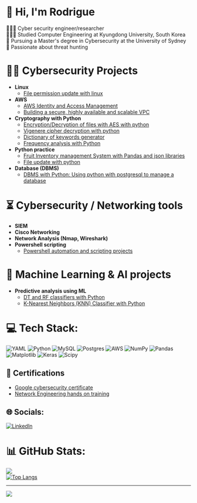 # 💫 Hi, I'm Rodrigue
👩🏻‍💻 Cyber security engineer/researcher<br>👩🏻‍🎓 Studied Computer Engineering at Kyungdong University, South Korea<br>🌱 Pursuing a Master's degree in Cybersecurity at the University of Sydney<br>🌷 Passionate about threat hunting<br>


# 👨‍💻 Cybersecurity Projects

- <b> Linux </b>
  - [File permission update with linux ](https://github.com/RNtag12/FilePermissionLinux)
- <b> AWS </b>
  - [AWS Identity and Access Management](https://github.com/RNtag12/AWS-IAM)
  - [Building a secure, highly available and scalable VPC](https://github.com/RNtag12/VPC-AWS)
- <b> Cryptography with Python</b>
  - [Encryption/Decryption of files with AES with python](https://github.com/RNtag12/AESPython)
  - [Vigenere cipher decryption with python](https://github.com/RNtag12/Vigenere)
  - [Dictionary of keywords generator](https://github.com/RNtag12/psswdgenerator)
  - [Frequency analysis with Python](https://github.com/RNtag12/psswdgenerator)
- <b> Python practice  </b>
  - [Fruit Inventory management System with Pandas and json libraries ](https://github.com/RNtag12/FIMSPython/tree/main)
  - [File update with python](https://github.com/RNtag12/UpdateFile/tree/main)
- <b> Database (DBMS)  </b>
  - [DBMS with Python: Using python with postgresql to manage a database](https://github.com/RNtag12/DBproject)
 
# ⏳ Cybersecurity / Networking tools

- <b> SIEM </b>
- <b> Cisco Networking </b>
- <b> Network Analysis (Nmap, Wireshark)</b>
- <b> Powershell scripting</b>
  - [Powershell automation and scripting projects](https://github.com/RNtag12/scriptingPwrshell)

# 🎰 Machine Learning & AI projects
- <b> Predictive analysis using ML </b>
  - [DT and RF classifiers with Python](https://github.com/RNtag12/DT_python)
  - [K-Nearest Neighbors (KNN) Classifier with Python](https://github.com/RNtag12/KNN)


# 💻 Tech Stack:
![YAML](https://img.shields.io/badge/yaml-%23ffffff.svg?style=for-the-badge&logo=yaml&logoColor=151515) ![Python](https://img.shields.io/badge/python-3670A0?style=for-the-badge&logo=python&logoColor=ffdd54) ![MySQL](https://img.shields.io/badge/mysql-4479A1.svg?style=for-the-badge&logo=mysql&logoColor=white) ![Postgres](https://img.shields.io/badge/postgres-%23316192.svg?style=for-the-badge&logo=postgresql&logoColor=white) ![AWS](https://img.shields.io/badge/AWS-%23FF9900.svg?style=for-the-badge&logo=amazon-aws&logoColor=white) ![NumPy](https://img.shields.io/badge/numpy-%23013243.svg?style=for-the-badge&logo=numpy&logoColor=white) ![Pandas](https://img.shields.io/badge/pandas-%23150458.svg?style=for-the-badge&logo=pandas&logoColor=white) ![Matplotlib](https://img.shields.io/badge/Matplotlib-%23ffffff.svg?style=for-the-badge&logo=Matplotlib&logoColor=black) ![Keras](https://img.shields.io/badge/Keras-%23D00000.svg?style=for-the-badge&logo=Keras&logoColor=white) ![Scipy](https://img.shields.io/badge/SciPy-%230C55A5.svg?style=for-the-badge&logo=scipy&logoColor=%white)

## 📜 Certifications

- [Google cybersecurity certificate](https://www.credly.com/go/9EzwLrIi)
- [Network Engineering hands on training](https://credsverse.com/credentials/9eb23030-6e1a-4e13-adc4-37dfee8813d6)

## 🌐 Socials:
[![LinkedIn](https://img.shields.io/badge/LinkedIn-%230077B5.svg?logo=linkedin&logoColor=white)](https://linkedin.com/in/rodrigue-ntagashobotse-022017151/) 


# 📊 GitHub Stats:

![](https://github-readme-streak-stats.herokuapp.com/?user=rntag12&theme=dark&hide_border=false)<br/>
[![Top Langs](https://github-readme-stats.vercel.app/api/top-langs/?username=rntag12&layout=donut)](https://github.com/rntag12/github-readme-stats)

---
[![](https://visitcount.itsvg.in/api?id=rntag12&icon=0&color=0)](https://visitcount.itsvg.in)


